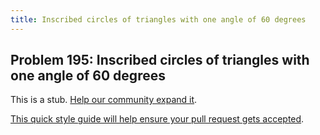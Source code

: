 ```yaml
---
title: Inscribed circles of triangles with one angle of 60 degrees
---
```

## Problem 195: Inscribed circles of triangles with one angle of 60 degrees

This is a stub. <a href='https://github.com/freecodecamp/guides/tree/master/src/pages/certifications/coding-interview-prep/project-euler/problem-195-inscribed-circles-of-triangles-with-one-angle-of-60-degrees/index.md' target='_blank' rel='nofollow'>Help our community expand it</a>.

<a href='https://github.com/freecodecamp/guides/blob/master/README.md' target='_blank' rel='nofollow'>This quick style guide will help ensure your pull request gets accepted</a>.

<!-- The article goes here, in GitHub-flavored Markdown. Feel free to add YouTube videos, images, and CodePen/JSBin embeds  -->

